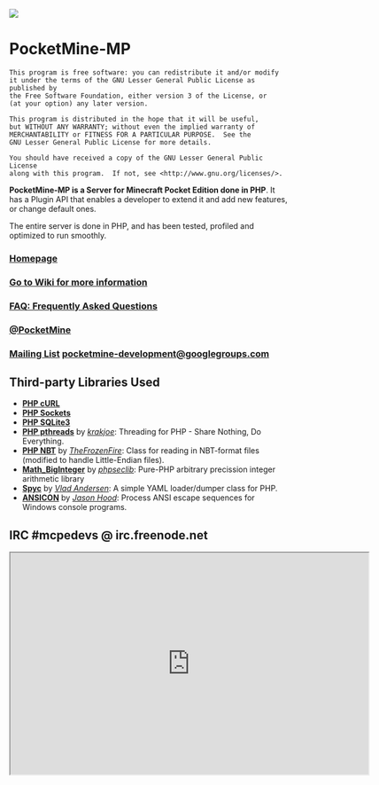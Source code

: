 ![](http://shoghicp.github.com/PocketMine-MP/favicon.png)

# PocketMine-MP

```
This program is free software: you can redistribute it and/or modify
it under the terms of the GNU Lesser General Public License as published by
the Free Software Foundation, either version 3 of the License, or
(at your option) any later version.

This program is distributed in the hope that it will be useful,
but WITHOUT ANY WARRANTY; without even the implied warranty of
MERCHANTABILITY or FITNESS FOR A PARTICULAR PURPOSE.  See the
GNU Lesser General Public License for more details.

You should have received a copy of the GNU Lesser General Public License
along with this program.  If not, see <http://www.gnu.org/licenses/>.
```	

__PocketMine-MP is a Server for Minecraft Pocket Edition done in PHP__. It has a Plugin API that enables a developer to extend it and add new features, or change default ones.

The entire server is done in PHP, and has been tested, profiled and optimized to run smoothly.

### [Homepage](http://shoghicp.github.com/PocketMine-MP/)

### [Go to Wiki for more information](https://github.com/shoghicp/PocketMine-MP/wiki)

### [FAQ: Frequently Asked Questions](https://github.com/shoghicp/PocketMine-MP/wiki/Frequently-Asked-Questions)

### [@PocketMine](https://twitter.com/PocketMine)

### [Mailing List](https://groups.google.com/forum/#!forum/pocketmine-development) pocketmine-development@googlegroups.com


## Third-party Libraries Used
* __[PHP cURL](http://php.net/manual/en/book.curl.php)__
* __[PHP Sockets](http://php.net/manual/en/book.sockets.php)__
* __[PHP SQLite3](http://php.net/manual/en/book.sqlite3.php)__
* __[PHP pthreads](https://github.com/krakjoe/pthreads)__ by _[krakjoe](https://github.com/krakjoe)_: Threading for PHP - Share Nothing, Do Everything.
* __[PHP NBT](https://github.com/TheFrozenFire/PHP-NBT-Decoder-Encoder/blob/master/nbt.class.php)__ by _[TheFrozenFire](https://github.com/TheFrozenFire)_: Class for reading in NBT-format files (modified to handle Little-Endian files).
* __[Math_BigInteger](http://phpseclib.sourceforge.net/math/intro.html)__ by _[phpseclib](http://phpseclib.sourceforge.net/)_: Pure-PHP arbitrary precission integer arithmetic library
* __[Spyc](https://github.com/mustangostang/spyc/blob/master/Spyc.php)__ by _[Vlad Andersen](https://github.com/mustangostang)_: A simple YAML loader/dumper class for PHP.
* __[ANSICON](https://github.com/adoxa/ansicon)__ by _[Jason Hood](https://github.com/adoxa)_: Process ANSI escape sequences for Windows console programs.


## IRC #mcpedevs @ irc.freenode.net
<iframe src="http://webchat.freenode.net?channels=mcpedevs&uio=d4" width="647" height="400"></iframe>